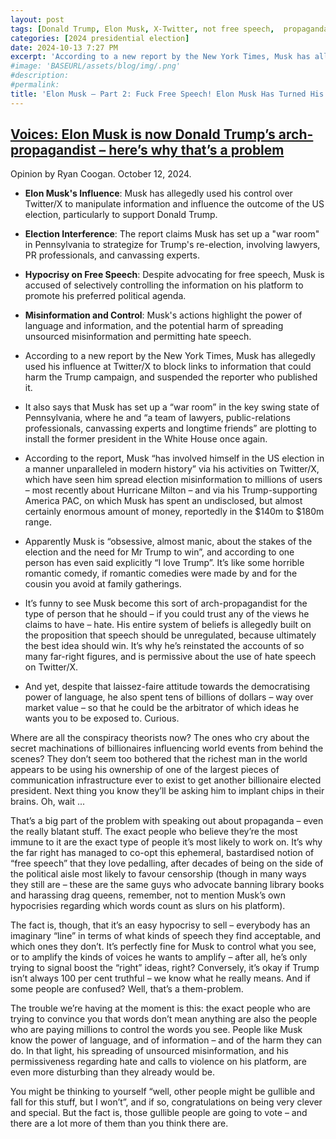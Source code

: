 ```yaml
---
layout: post
tags: [Donald Trump, Elon Musk, X-Twitter, not free speech,  propaganda, social media]
categories: [2024 presidential election]
date: 2024-10-13 7:27 PM
excerpt: 'According to a new report by the New York Times, Musk has allegedly used his influence at Twitter/X to block links to information that could harm the Trump campaign, and suspended the reporter who published it. It also says that Musk has set up a “war room” in the key swing state of Pennsylvania, where he and “a team of lawyers, public-relations professionals, canvassing experts and longtime friends” are plotting to install the former president in the White House once again.'
#image: 'BASEURL/assets/blog/img/.png'
#description:
#permalink:
title: 'Elon Musk – Part 2: Fuck Free Speech! Elon Musk Has Turned His X/Twitter Social Media Platform Into a Trump Propaganda Machine'
---
```



## [Voices: Elon Musk is now Donald Trump’s arch-propagandist – here’s why that’s a problem](https://www.independent.co.uk/voices/elon-musk-trump-misinformation-x-twitter-social-media-b2628245.html)

Opinion by Ryan Coogan. October 12, 2024.

- **Elon Musk's Influence**: Musk has allegedly used his control over Twitter/X to manipulate information and influence the outcome of the US election, particularly to support Donald Trump.
- **Election Interference**: The report claims Musk has set up a "war room" in Pennsylvania to strategize for Trump's re-election, involving lawyers, PR professionals, and canvassing experts.
- **Hypocrisy on Free Speech**: Despite advocating for free speech, Musk is accused of selectively controlling the information on his platform to promote his preferred political agenda.
- **Misinformation and Control**: Musk's actions highlight the power of language and information, and the potential harm of spreading unsourced misinformation and permitting hate speech.

- According to a new report by the New York Times, Musk has allegedly used his influence at Twitter/X to block links to information that could harm the Trump campaign, and suspended the reporter who published it. 
- It also says that Musk has set up a “war room” in the key swing state of Pennsylvania, where he and “a team of lawyers, public-relations professionals, canvassing experts and longtime friends” are plotting to install the former president in the White House once again.
- According to the report, Musk “has involved himself in the US election in a manner unparalleled in modern history” via his activities on Twitter/X, which have seen him spread election misinformation to millions of users – most recently about Hurricane Milton – and via his Trump-supporting America PAC, on which Musk has spent an undisclosed, but almost certainly enormous amount of money, reportedly in the $140m to $180m range.
- Apparently Musk is “obsessive, almost manic, about the stakes of the election and the need for Mr Trump to win”, and according to one person has even said explicitly “I love Trump”. It’s like some horrible romantic comedy, if romantic comedies were made by and for the cousin you avoid at family gatherings.
- It’s funny to see Musk become this sort of arch-propagandist for the type of person that he should – if you could trust any of the views he claims to have – hate. His entire system of beliefs is allegedly built on the proposition that speech should be unregulated, because ultimately the best idea should win. It’s why he’s reinstated the accounts of so many far-right figures, and is permissive about the use of hate speech on Twitter/X.
- And yet, despite that laissez-faire attitude towards the democratising power of language, he also spent tens of billions of dollars – way over market value – so that he could be the arbitrator of which ideas he wants you to be exposed to. Curious.

Where are all the conspiracy theorists now? The ones who cry about the secret machinations of billionaires influencing world events from behind the scenes? They don’t seem too bothered that the richest man in the world appears to be using his ownership of one of the largest pieces of communication infrastructure ever to exist to get another billionaire elected president. Next thing you know they’ll be asking him to implant chips in their brains. Oh, wait ...



That’s a big part of the problem with speaking out about propaganda – even the really blatant stuff. The exact people who believe they’re the most immune to it are the exact type of people it’s most likely to work on. It’s why the far right has managed to co-opt this ephemeral, bastardised notion of “free speech” that they love pedalling, after decades of being on the side of the political aisle most likely to favour censorship (though in many ways they still are – these are the same guys who advocate banning library books and harassing drag queens, remember, not to mention Musk’s own hypocrisies regarding which words count as slurs on his platform).

The fact is, though, that it’s an easy hypocrisy to sell – everybody has an imaginary “line” in terms of what kinds of speech they find acceptable, and which ones they don’t. It’s perfectly fine for Musk to control what you see, or to amplify the kinds of voices he wants to amplify – after all, he’s only trying to signal boost the “right” ideas, right? Conversely, it’s okay if Trump isn’t always 100 per cent truthful – we know what he really means. And if some people are confused? Well, that’s a them-problem.

The trouble we’re having at the moment is this: the exact people who are trying to convince you that words don’t mean anything are also the people who are paying millions to control the words you see. People like Musk know the power of language, and of information – and of the harm they can do. In that light, his spreading of unsourced misinformation, and his permissiveness regarding hate and calls to violence on his platform, are even more disturbing than they already would be.

You might be thinking to yourself “well, other people might be gullible and fall for this stuff, but I won’t”, and if so, congratulations on being very clever and special. But the fact is, those gullible people are going to vote – and there are a lot more of them than you think there are.

